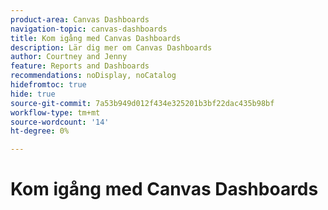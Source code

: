 ```yaml
---
product-area: Canvas Dashboards
navigation-topic: canvas-dashboards
title: Kom igång med Canvas Dashboards
description: Lär dig mer om Canvas Dashboards
author: Courtney and Jenny
feature: Reports and Dashboards
recommendations: noDisplay, noCatalog
hidefromtoc: true
hide: true
source-git-commit: 7a53b949d012f434e325201b3bf22dac435b98bf
workflow-type: tm+mt
source-wordcount: '14'
ht-degree: 0%

---
```



# Kom igång med Canvas Dashboards
